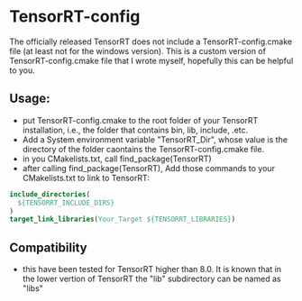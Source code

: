 # TensorRT-config
The officially released TensorRT does not include a TensorRT-config.cmake file (at least not for the windows version). This is a custom version of TensorRT-config.cmake file that I wrote myself, hopefully this can be helpful to you.

## Usage:

- put TensorRT-config.cmake to the root folder of your TensorRT installation, i.e., the folder that contains bin, lib, include, .etc.
- Add a System environment variable "TensorRT_Dir", whose value is the directory of the folder caontains the TensorRT-config.cmake file.
- in you CMakelists.txt, call find_package(TensorRT)
- after calling find_package(TensorRT), Add those commands to your CMakelists.txt to link to TensorRT:

```cmake
include_directories(
  ${TENSORRT_INCLUDE_DIRS}
)
target_link_libraries(Your_Target ${TENSORRT_LIBRARIES})
```

## Compatibility
- this have been tested for TensorRT higher than 8.0. It is known that in the lower vertion of TensorRT the "lib" subdirectory can be named as "libs"

